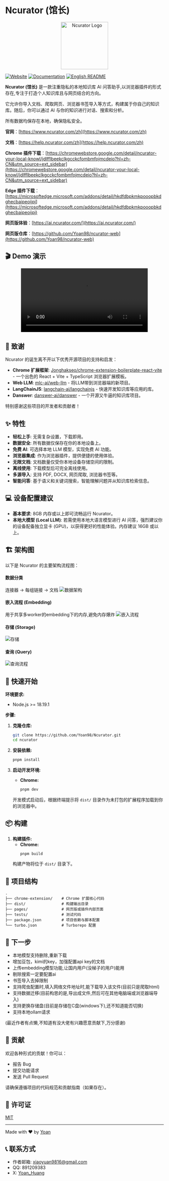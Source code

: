 # Ncurator (馆长)

<p align="center">
  <img src="./assets/logo.png" alt="Ncurator Logo" width="150"/>
</p>

[![Website](https://img.shields.io/badge/Website-ncurator.com-blue)](https://www.ncurator.com/zh)
[![Documentation](https://img.shields.io/badge/Docs-help.ncurator.com-green)](https://help.ncurator.com/zh/)
[![English README](https://img.shields.io/badge/English-README-red)](./README.en.md)

**Ncurator (馆长)** 是一款注重隐私的本地知识库 AI 问答助手,以浏览器插件的形式存在,专注于打造个人知识库且与网页结合的方向。

它允许你导入文档、爬取网页、浏览器书签导入等方式，构建属于你自己的知识库。随后，你可以通过 AI 与你的知识进行对话、搜索和分析。

所有数据均保存在本地，确保隐私安全。

**官网**：[https://www.ncurator.com/zh](https://www.ncurator.com/zh)

**文档**：[https://help.ncurator.com/zh](https://help.ncurator.com/zh)

**Chrome 插件下载**：[https://chromewebstore.google.com/detail/ncurator-your-local-knowl/jdlfflbeekclkgcckcfombmfojmcdeio?hl=zh-CN&utm_source=ext_sidebar](https://chromewebstore.google.com/detail/ncurator-your-local-knowl/jdlfflbeekclkgcckcfombmfojmcdeio?hl=zh-CN&utm_source=ext_sidebar)

**Edge 插件下载**：[https://microsoftedge.microsoft.com/addons/detail/hkdfdbpkmkpooopbkdghecbaipeoijpj](https://microsoftedge.microsoft.com/addons/detail/hkdfdbpkmkpooopbkdghecbaipeoijpj)

**网页版体验**：[https://ai.ncurator.com/](https://ai.ncurator.com/)

**网页版仓库**：[https://github.com/Yoan98/ncurator-web](https://github.com/Yoan98/ncurator-web)

## 🎬 Demo 演示
<p align="center">
  <video controls width="80%">
    <source src="./assets/search_demo_zh.mp4" type="video/mp4">
    抱歉，你的浏览器不支持嵌入式视频。
  </video>
</p>

## 🙏 致谢

Ncurator 的诞生离不开以下优秀开源项目的支持和启发：

*   **Chrome 扩展框架**: [Jonghakseo/chrome-extension-boilerplate-react-vite](https://github.com/Jonghakseo/chrome-extension-boilerplate-react-vite?tab=readme-ov-file) - 一个出色的 React + Vite + TypeScript 浏览器扩展模板。
*   **Web LLM**: [mlc-ai/web-llm](https://github.com/mlc-ai/web-llm) - 将LLM带到浏览器端的新项目。
*   **LangChainJS**: [langchain-ai/langchainjs](https://github.com/langchain-ai/langchainjs) - 快速开发知识库等应用的库。
*   **Danswer**: [danswer-ai/danswer](https://github.com/danswer-ai/danswer) - 一个开源又牛逼的知识库项目。


特别感谢这些项目的开发者和贡献者！


## ✨ 特性

*   **轻松上手**: 无需复杂设置，下载即用。
*   **数据安全**: 所有数据仅保存在你的本地设备上。
*   **免费 AI**: 可选择本地 LLM 模型，实现免费 AI 功能。
*   **浏览器集成**: 作为浏览器插件，提供便捷的使用体验。
*   **无限文档**: 文档数量仅受你本地设备存储空间的限制。
*   **离线使用**: 下载模型后可完全离线使用。
*   **多源导入**: 支持 PDF, DOCX, 网页爬取, 浏览器书签等。
*   **智能问答**: 基于语义和关键词搜索，智能理解问题并从知识库检索信息。

## 💻 设备配置建议

*   **基本要求**: 8GB 内存或以上即可流畅运行 Ncurator。
*   **本地大模型 (Local LLM)**: 若需使用本地大语言模型进行 AI 问答，强烈建议你的设备配备独立显卡 (GPU)，以获得更好的性能体验。内存建议 16GB 或以上。

## 🏗️ 架构图

以下是 Ncurator 的主要架构流程图：

#### 数据分类
连接器 -> 每组链接 -> 文档
![数据架构](./architecture/data.png)

#### 嵌入流程 (Embedding)
用于共享多worker的embedding下的内存,避免内存爆炸
![嵌入流程](./architecture/embed.png)

#### 存储 (Storage)
![存储](./architecture/store.png)

#### 查询 (Query)
![查询流程](./architecture/query.png)

## 🚀 快速开始

**环境要求:**

*   Node.js >= 18.19.1

**步骤:**

1.  **克隆仓库:**
    ```bash
    git clone https://github.com/Yoan98/Ncurator.git
    cd ncurator
    ```

2.  **安装依赖:**
    ```bash
    pnpm install
    ```

3.  **启动开发环境:**
    *   **Chrome:**
        ```bash
        pnpm dev
        ```
    开发模式启动后，根据终端提示将 `dist/` 目录作为未打包的扩展程序加载到你的浏览器中。

## 📦 构建

1.  **构建插件:**
    *   **Chrome:**
        ```bash
        pnpm build
        ```
    构建产物将位于 `dist/` 目录下。


## 📁 项目结构

```
.
├── chrome-extension/    # Chrome 扩展核心代码
├── dist/                # 构建输出目录
├── pages/               # 网页版或插件内部页面
├── tests/               # 测试代码
├── package.json         # 项目依赖与脚本配置
└── turbo.json           # Turborepo 配置
```

## 📝 下一步
- 本地模型支持删除,重新下载
- 增加豆包，kimi的key，加强配置api key的文档
- 上传embedding模型功能,让国内用户(没梯子的用户)能用
- 剔除搜索一定要配置ai
- 书签导入去掉限制
- 支持爬虫配置时,填入网络文件地址时,能下载导入该文件(目前只是爬取html)
- 支持数据迁移(目前构思的是,导出成文件,然后可在其他电脑端或浏览器端导入)
- 支持更换存储盘(目前是存储在C盘(windows下),还不知道能否切换)
- 支持本地ollam请求

(最近作者有点懒,不知道有没大佬有兴趣愿意贡献下,万分感谢)
## 🤝 贡献

欢迎各种形式的贡献！你可以：

*   报告 Bug
*   提交功能请求
*   发送 Pull Request

请确保遵循项目的代码规范和贡献指南（如果存在）。


## 📄 许可证

[MIT](./LICENSE)

---

Made with ❤️ by [Yoan](https://github.com/Yoan98)

## 📞 联系方式

*   作者邮箱: xiaoyuan9816@gmail.com
*   QQ: 891209383
*   X: [Yoan_Huang](https://x.com/Yoan_Huang)